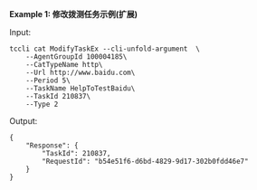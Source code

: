 **Example 1: 修改拨测任务示例(扩展)**



Input: 

```
tccli cat ModifyTaskEx --cli-unfold-argument  \
    --AgentGroupId 100004185\
    --CatTypeName http\
    --Url http://www.baidu.com\
    --Period 5\
    --TaskName HelpToTestBaidu\
    --TaskId 210837\
    --Type 2
```

Output: 
```
{
    "Response": {
        "TaskId": 210837,
        "RequestId": "b54e51f6-d6bd-4829-9d17-302b0fdd46e7"
    }
}
```

